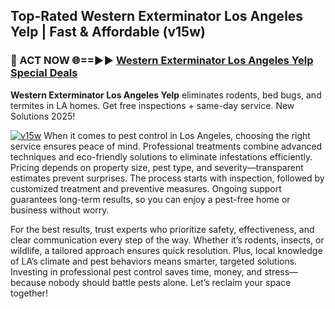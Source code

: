 ## Top-Rated Western Exterminator Los Angeles Yelp | Fast & Affordable (v15w)

<h3>🐜 ACT NOW 🌐==►► <a href="https://tinyurl.com/yc7vsfwc" rel="nofollow">Western Exterminator Los Angeles Yelp Special Deals</a></h3>

**Western Exterminator Los Angeles Yelp** eliminates rodents, bed bugs, and termites in LA homes. Get free inspections + same-day service. New Solutions 2025!

[![v15w](https://i.imgur.com/1VzRXn8.jpeg)](https://tinyurl.com/yc7vsfwc)
When it comes to pest control in Los Angeles, choosing the right service ensures peace of mind. Professional treatments combine advanced techniques and eco-friendly solutions to eliminate infestations efficiently. Pricing depends on property size, pest type, and severity—transparent estimates prevent surprises. The process starts with inspection, followed by customized treatment and preventive measures. Ongoing support guarantees long-term results, so you can enjoy a pest-free home or business without worry.  

For the best results, trust experts who prioritize safety, effectiveness, and clear communication every step of the way. Whether it’s rodents, insects, or wildlife, a tailored approach ensures quick resolution. Plus, local knowledge of LA’s climate and pest behaviors means smarter, targeted solutions. Investing in professional pest control saves time, money, and stress—because nobody should battle pests alone. Let’s reclaim your space together!